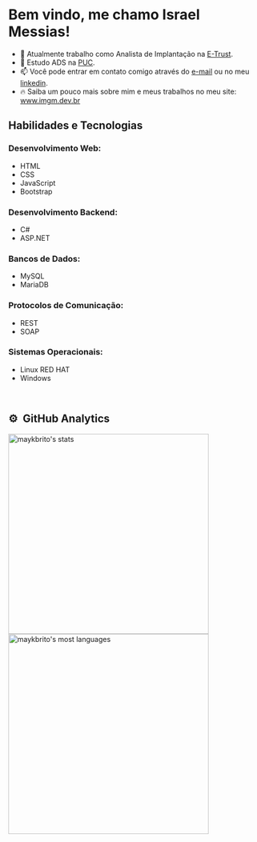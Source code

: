 <h1>Bem vindo, me chamo Israel Messias!</h1>

- 🔭 Atualmente trabalho como Analista de Implantação na [E-Trust](https://www.e-trust.com.br/).
- 🌱 Estudo ADS na [PUC](https://www.pucminas.br/destaques/Paginas/default.aspx).
- 📫 Você pode entrar em contato comigo através do [e-mail](mailto:israelmessias96@gmail.com) ou no meu [linkedin](https://www.linkedin.com/in/israelmessias96/).
- 🔥 Saiba um pouco mais sobre mim e meus trabalhos no meu site: www.imgm.dev.br
  
<h2>Habilidades e Tecnologias</h2>
<h3>Desenvolvimento Web:</h3>
 
- HTML
- CSS
- JavaScript
- Bootstrap
  <br>
<h3>Desenvolvimento Backend:</h3>
  
- C#
- ASP.NET
  <br>
<h3>Bancos de Dados:</h3>
  
- MySQL
- MariaDB
  <br>
<h3>Protocolos de Comunicação:</h3>
  
- REST
- SOAP
  <br>
<h3>Sistemas Operacionais:</h3>
  
- Linux RED HAT
- Windows
<br>

## ⚙️ &nbsp;GitHub Analytics

<p align="left">
<img width="400em" src="https://github-readme-stats.vercel.app/api?username=railom96&show_icons=true&theme=vision-friendly-dark" alt="maykbrito's stats"/>
  <br>
<img width="400em" src="https://github-readme-stats.vercel.app/api/top-langs/?username=railom96&layout=compact&theme=vision-friendly-dark" alt="maykbrito's most languages"/>
</p>

